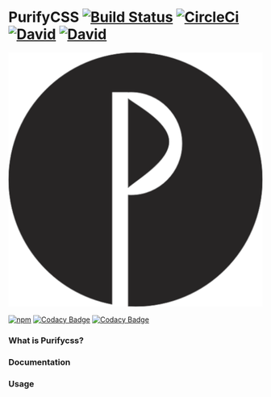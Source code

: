 # PurifyCSS  [![Build Status](https://travis-ci.org/Ffloriel/purifycss.svg?branch=v2)](https://travis-ci.org/Ffloriel/purifycss) [![CircleCi](https://circleci.com/gh/Ffloriel/purifycss/tree/v2.svg?style=shield)]() [![David](https://img.shields.io/david/Ffloriel/purifycss.svg)]() [![David](https://img.shields.io/david/dev/Ffloriel/purifycss.svg)]()


![Purify logo](./logo.png)

[![npm](https://img.shields.io/npm/dm/purify-css.svg)]()
[![Codacy Badge](https://api.codacy.com/project/badge/Grade/fb8ede8b6e124f0283f8a5c6450d9d68)](https://www.codacy.com/app/florielfedry/purifycss?utm_source=github.com&amp;utm_medium=referral&amp;utm_content=Ffloriel/purifycss&amp;utm_campaign=Badge_Grade)
[![Codacy Badge](https://api.codacy.com/project/badge/Coverage/fb8ede8b6e124f0283f8a5c6450d9d68)](https://www.codacy.com/app/florielfedry/purifycss?utm_source=github.com&utm_medium=referral&utm_content=Ffloriel/purifycss&utm_campaign=Badge_Coverage)


### What is Purifycss?

### Documentation

### Usage

